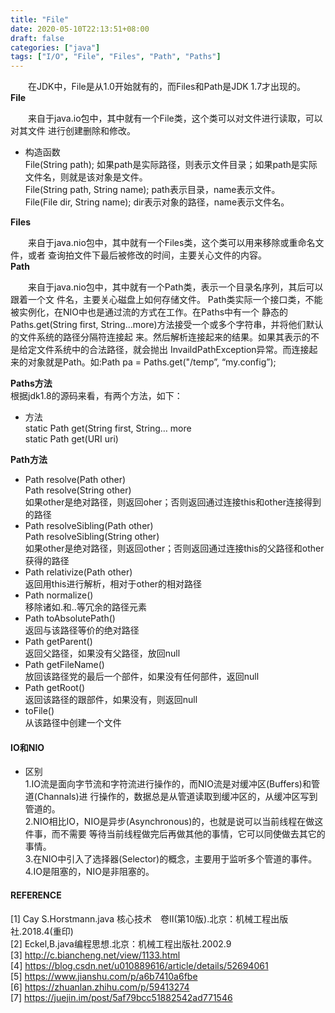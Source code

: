 ```yaml
---
title: "File"
date: 2020-05-10T22:13:51+08:00
draft: false
categories: ["java"]
tags: ["I/O", "File", "Files", "Path", "Paths"]
---
```



&emsp;&emsp;在JDK中，File是从1.0开始就有的，而Files和Path是JDK 1.7才出现的。　　　  
**File**

&emsp;&emsp;来自于java.io包中，其中就有一个File类，这个类可以对文件进行读取，可以对其文件 进行创建删除和修改。　　
* 构造函数  
    File(String path); 如果path是实际路径，则表示文件目录；如果path是实际文件名，则就是该对象是文件。  
    File(String path, String name); path表示目录，name表示文件。   
    File(File dir, String name); dir表示对象的路径，name表示文件名。　　　
  

**Files**

&emsp;&emsp;来自于java.nio包中，其中就有一个Files类，这个类可以用来移除或重命名文件，或者 查询拍文件下最后被修改的时间，主要关心文件的内容。　
　　　　　
**Path**

&emsp;&emsp;来自于java.nio包中，其中就有一个Path类，表示一个目录名序列，其后可以跟着一个文 件名，主要关心磁盘上如何存储文件。
Path类实际一个接口类，不能被实例化，在NIO中也是通过流的方式在工作。在Paths中有一个 静态的Paths.get(String first, String...more)方法接受一个或多个字符串，并将他们默认的文件系统的路径分隔符连接起 来。然后解析连接起来的结果。如果其表示的不是给定文件系统中的合法路径，就会抛出 InvaildPathException异常。而连接起来的对象就是Path。如:Path pa = Paths.get("/temp”, “my.config”);

**Paths方法**  
    根据jdk1.8的源码来看，有两个方法，如下：

* 方法  
static Path get(String first, String… more  
static Path get(URI uri)

**Path方法**

 * Path resolve(Path other)   
   Path resolve(String other)   
   如果other是绝对路径，则返回oher；否则返回通过连接this和other连接得到的路径   
 * Path resolveSibling(Path other)   
   Path resolveSibling(String other)   
   如果other是绝对路径，则返回other；否则返回通过连接this的父路径和other获得的路径    
 * Path relativize(Path other)   
   返回用this进行解析，相对于other的相对路径   
 * Path normalize()     
   移除诸如.和..等冗余的路径元素    
 * Path toAbsolutePath()     
   返回与该路径等价的绝对路径   
 * Path getParent()    
   返回父路径，如果没有父路径，放回null　　　
 * Path getFileName()   
   放回该路径党的最后一个部件，如果没有任何部件，返回null　　　
 * Path getRoot()   
   返回该路径的跟部件，如果没有，则返回null　　　
 * toFile()   
   从该路径中创建一个文件  

#### IO和NIO

* 区别  
    1.IO流是面向字节流和字符流进行操作的，而NIO流是对缓冲区(Buffers)和管道(Channals)进 行操作的，数据总是从管道读取到缓冲区的，从缓冲区写到管道的。  
    2.NIO相比IO，NIO是异步(Asynchronous)的，也就是说可以当前线程在做这件事，而不需要 等待当前线程做完后再做其他的事情，它可以同使做去其它的事情。  
    3.在NIO中引入了选择器(Selector)的概念，主要用于监听多个管道的事件。  
    4.IO是阻塞的，NIO是非阻塞的。  

#### REFERENCE

[1] Cay S.Horstmann.java 核心技术　卷II(第10版).北京：机械工程出版社.2018.4(重印)  
[2] Eckel,B.java编程思想.北京：机械工程出版社.2002.9  
[3] http://c.biancheng.net/view/1133.html  
[4] https://blog.csdn.net/u010889616/article/details/52694061  
[5] https://www.jianshu.com/p/a6b7410a6fbe  
[6] https://zhuanlan.zhihu.com/p/59413274  
[7] https://juejin.im/post/5af79bcc51882542ad771546  

